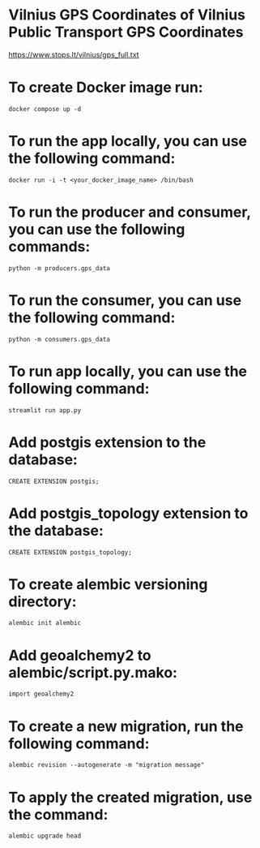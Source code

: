 # Vilnius GPS Coordinates of Vilnius Public Transport GPS Coordinates
https://www.stops.lt/vilnius/gps_full.txt

# To create Docker image run:
```
docker compose up -d
```

# To run the app locally, you can use the following command:
```
docker run -i -t <your_docker_image_name> /bin/bash
```

# To run the producer and consumer, you can use the following commands:
```
python -m producers.gps_data
```

# To run the consumer, you can use the following command:
```
python -m consumers.gps_data
```

# To run app locally, you can use the following command:
```
streamlit run app.py
```

# Add postgis extension to the database:
```
CREATE EXTENSION postgis;
```
# Add postgis_topology extension to the database:
```
CREATE EXTENSION postgis_topology;
```

# To create alembic versioning directory:
```
alembic init alembic
```

# Add geoalchemy2 to alembic/script.py.mako:
```
import geoalchemy2
```

# To create a new migration, run the following command:
```
alembic revision --autogenerate -m "migration message"
```
# To apply the created migration, use the command:
```
alembic upgrade head
```
